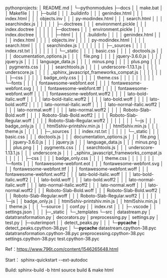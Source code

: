 pythonprojects:
│  README.md
│
└─pythonmodules
    ├─docs
    │  │  make.bat
    │  │  Makefile
    │  │
    │  ├─build
    │  │  │  .buildinfo
    │  │  │  genindex.html
    │  │  │  index.html
    │  │  │  objects.inv
    │  │  │  py-modindex.html
    │  │  │  search.html
    │  │  │  searchindex.js
    │  │  │
    │  │  ├─.doctrees
    │  │  │      environment.pickle
    │  │  │      index.doctree
    │  │  │
    │  │  ├─doctrees
    │  │  │      environment.pickle
    │  │  │      index.doctree
    │  │  │
    │  │  ├─html
    │  │  │  │  .buildinfo
    │  │  │  │  genindex.html
    │  │  │  │  index.html
    │  │  │  │  objects.inv
    │  │  │  │  py-modindex.html
    │  │  │  │  search.html
    │  │  │  │  searchindex.js
    │  │  │  │
    │  │  │  ├─_sources
    │  │  │  │      index.rst.txt
    │  │  │  │
    │  │  │  └─_static
    │  │  │      │  basic.css
    │  │  │      │  doctools.js
    │  │  │      │  documentation_options.js
    │  │  │      │  file.png
    │  │  │      │  jquery-3.6.0.js
    │  │  │      │  jquery.js
    │  │  │      │  language_data.js
    │  │  │      │  minus.png
    │  │  │      │  plus.png
    │  │  │      │  pygments.css
    │  │  │      │  searchtools.js
    │  │  │      │  underscore-1.13.1.js
    │  │  │      │  underscore.js
    │  │  │      │  _sphinx_javascript_frameworks_compat.js
    │  │  │      │
    │  │  │      ├─css
    │  │  │      │  │  badge_only.css
    │  │  │      │  │  theme.css
    │  │  │      │  │
    │  │  │      │  └─fonts
    │  │  │      │          fontawesome-webfont.eot
    │  │  │      │          fontawesome-webfont.svg
    │  │  │      │          fontawesome-webfont.ttf
    │  │  │      │          fontawesome-webfont.woff
    │  │  │      │          fontawesome-webfont.woff2
    │  │  │      │          lato-bold-italic.woff
    │  │  │      │          lato-bold-italic.woff2
    │  │  │      │          lato-bold.woff
    │  │  │      │          lato-bold.woff2
    │  │  │      │          lato-normal-italic.woff
    │  │  │      │          lato-normal-italic.woff2
    │  │  │      │          lato-normal.woff
    │  │  │      │          lato-normal.woff2
    │  │  │      │          Roboto-Slab-Bold.woff
    │  │  │      │          Roboto-Slab-Bold.woff2
    │  │  │      │          Roboto-Slab-Regular.woff
    │  │  │      │          Roboto-Slab-Regular.woff2
    │  │  │      │
    │  │  │      └─js
    │  │  │              badge_only.js
    │  │  │              html5shiv-printshiv.min.js
    │  │  │              html5shiv.min.js
    │  │  │              theme.js
    │  │  │
    │  │  ├─_sources
    │  │  │      index.rst.txt
    │  │  │
    │  │  └─_static
    │  │      │  basic.css
    │  │      │  doctools.js
    │  │      │  documentation_options.js
    │  │      │  file.png
    │  │      │  jquery-3.6.0.js
    │  │      │  jquery.js
    │  │      │  language_data.js
    │  │      │  minus.png
    │  │      │  plus.png
    │  │      │  pygments.css
    │  │      │  searchtools.js
    │  │      │  underscore-1.13.1.js
    │  │      │  underscore.js
    │  │      │  _sphinx_javascript_frameworks_compat.js
    │  │      │
    │  │      ├─css
    │  │      │  │  badge_only.css
    │  │      │  │  theme.css
    │  │      │  │
    │  │      │  └─fonts
    │  │      │          fontawesome-webfont.eot
    │  │      │          fontawesome-webfont.svg
    │  │      │          fontawesome-webfont.ttf
    │  │      │          fontawesome-webfont.woff
    │  │      │          fontawesome-webfont.woff2
    │  │      │          lato-bold-italic.woff
    │  │      │          lato-bold-italic.woff2
    │  │      │          lato-bold.woff
    │  │      │          lato-bold.woff2
    │  │      │          lato-normal-italic.woff
    │  │      │          lato-normal-italic.woff2
    │  │      │          lato-normal.woff
    │  │      │          lato-normal.woff2
    │  │      │          Roboto-Slab-Bold.woff
    │  │      │          Roboto-Slab-Bold.woff2
    │  │      │          Roboto-Slab-Regular.woff
    │  │      │          Roboto-Slab-Regular.woff2
    │  │      │
    │  │      └─js
    │  │              badge_only.js
    │  │              html5shiv-printshiv.min.js
    │  │              html5shiv.min.js
    │  │              theme.js
    │  │
    │  └─source
    │      │  conf.py
    │      │  index.rst
    │      │
    │      ├─.vscode
    │      │      settings.json
    │      │
    │      ├─_static
    │      └─_templates
    └─src
        │  datastream.py
        │  datatransformation.py
        │  decorators.py
        │  preprocessing.py
        │  settings.py
        │  test.py
        │
        ├─outerimport
        │  │  detect_peaks.py
        │  │
        │  └─__pycache__
        │          detect_peaks.cpython-38.pyc
        │
        └─__pycache__
                datastream.cpython-38.pyc
                datatransformation.cpython-38.pyc
                preprocessing.cpython-38.pyc
                settings.cpython-38.pyc
                test.cpython-38.pyc

Ref：https://www.796t.com/content/1546265648.html

Start：
sphinx-quickstart --ext-autodoc

Build:
sphinx-build -b html source build & make html